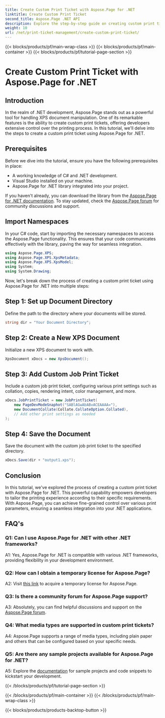 ```yaml
---
title: Create Custom Print Ticket with Aspose.Page for .NET
linktitle: Create Custom Print Ticket
second_title: Aspose.Page .NET API
description: Explore the step-by-step guide on creating custom print tickets using Aspose.Page for .NET. Tailor your printing experience with fine-grained control.
weight: 10
url: /net/print-ticket-management/create-custom-print-ticket/
---
```


{{< blocks/products/pf/main-wrap-class >}}
{{< blocks/products/pf/main-container >}}
{{< blocks/products/pf/tutorial-page-section >}}

# Create Custom Print Ticket with Aspose.Page for .NET

## Introduction

In the realm of .NET development, Aspose.Page stands out as a powerful tool for handling XPS document manipulation. One of its remarkable features is the ability to create custom print tickets, offering developers extensive control over the printing process. In this tutorial, we'll delve into the steps to create a custom print ticket using Aspose.Page for .NET.

## Prerequisites

Before we dive into the tutorial, ensure you have the following prerequisites in place:

- A working knowledge of C# and .NET development.
- Visual Studio installed on your machine.
- Aspose.Page for .NET library integrated into your project.

If you haven't already, you can download the library from the [Aspose.Page for .NET documentation](https://reference.aspose.com/page/net/). To stay updated, check the [Aspose.Page forum](https://forum.aspose.com/c/page/39) for community discussions and support.

## Import Namespaces

In your C# code, start by importing the necessary namespaces to access the Aspose.Page functionality. This ensures that your code communicates effectively with the library, paving the way for seamless integration.

```csharp
using Aspose.Page.XPS;
using Aspose.Page.XPS.XpsMetadata;
using Aspose.Page.XPS.XpsModel;
using System;
using System.Drawing;
```

Now, let's break down the process of creating a custom print ticket using Aspose.Page for .NET into multiple steps:

## Step 1: Set up Document Directory

Define the path to the directory where your documents will be stored.

```csharp
string dir = "Your Document Directory";
```

## Step 2: Create a New XPS Document

Initialize a new XPS document to work with.

```csharp
XpsDocument xDocs = new XpsDocument();
```

## Step 3: Add Custom Job Print Ticket

Include a custom job print ticket, configuring various print settings such as collation, copies, rendering intent, color management, and more.

```csharp
xDocs.JobPrintTicket = new JobPrintTicket(
    new PageDevModeSnaphot("SABlAGwAbABvACEAAAA="),
    new DocumentCollate(Collate.CollateOption.Collated),
    // Add other print settings as needed
);
```

## Step 4: Save the Document

Save the document with the custom job print ticket to the specified directory.

```csharp
xDocs.Save(dir + "output1.xps");
```

## Conclusion

In this tutorial, we've explored the process of creating a custom print ticket with Aspose.Page for .NET. This powerful capability empowers developers to tailor the printing experience according to their specific requirements. With Aspose.Page, you can achieve fine-grained control over various print parameters, ensuring a seamless integration into your .NET applications.

## FAQ's

### Q1: Can I use Aspose.Page for .NET with other .NET frameworks?

A1: Yes, Aspose.Page for .NET is compatible with various .NET frameworks, providing flexibility in your development environment.

### Q2: How can I obtain a temporary license for Aspose.Page?

A2: Visit [this link](https://purchase.aspose.com/temporary-license/) to acquire a temporary license for Aspose.Page.

### Q3: Is there a community forum for Aspose.Page support?

A3: Absolutely, you can find helpful discussions and support on the [Aspose.Page forum](https://forum.aspose.com/c/page/39).

### Q4: What media types are supported in custom print tickets?

A4: Aspose.Page supports a range of media types, including plain paper and others that can be configured based on your specific needs.

### Q5: Are there any sample projects available for Aspose.Page for .NET?

A5: Explore the [documentation](https://reference.aspose.com/page/net/) for sample projects and code snippets to kickstart your development.

{{< /blocks/products/pf/tutorial-page-section >}}

{{< /blocks/products/pf/main-container >}}
{{< /blocks/products/pf/main-wrap-class >}}

{{< blocks/products/products-backtop-button >}}
